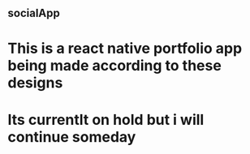 <H2>socialApp</2>

# This is a react native portfolio app being made according to these designs
# Its currentlt on hold but i will continue someday
